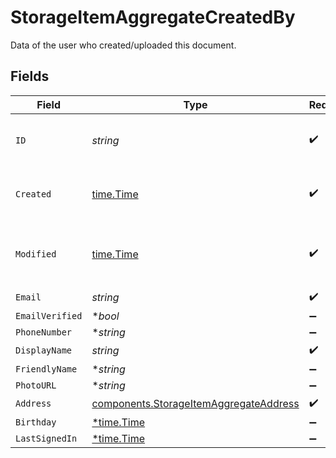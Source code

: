 # StorageItemAggregateCreatedBy

Data of the user who created/uploaded this document.


## Fields

| Field                                                                                            | Type                                                                                             | Required                                                                                         | Description                                                                                      | Example                                                                                          |
| ------------------------------------------------------------------------------------------------ | ------------------------------------------------------------------------------------------------ | ------------------------------------------------------------------------------------------------ | ------------------------------------------------------------------------------------------------ | ------------------------------------------------------------------------------------------------ |
| `ID`                                                                                             | *string*                                                                                         | :heavy_check_mark:                                                                               | Unique identifier for the user.                                                                  | usr_1f07f62df1e64432b10dd570938f70a2                                                             |
| `Created`                                                                                        | [time.Time](https://pkg.go.dev/time#Time)                                                        | :heavy_check_mark:                                                                               | Datetime when the object was created.                                                            | 2024-11-18 15:05:46.8 +0000 UTC                                                                  |
| `Modified`                                                                                       | [time.Time](https://pkg.go.dev/time#Time)                                                        | :heavy_check_mark:                                                                               | Datetime when the object was last modified.                                                      | 2024-11-18 15:05:46.801 +0000 UTC                                                                |
| `Email`                                                                                          | *string*                                                                                         | :heavy_check_mark:                                                                               | N/A                                                                                              | address@domain.com                                                                               |
| `EmailVerified`                                                                                  | **bool*                                                                                          | :heavy_minus_sign:                                                                               | N/A                                                                                              | true                                                                                             |
| `PhoneNumber`                                                                                    | **string*                                                                                        | :heavy_minus_sign:                                                                               | N/A                                                                                              | 123-123-1234                                                                                     |
| `DisplayName`                                                                                    | *string*                                                                                         | :heavy_check_mark:                                                                               | N/A                                                                                              | John Doe                                                                                         |
| `FriendlyName`                                                                                   | **string*                                                                                        | :heavy_minus_sign:                                                                               | N/A                                                                                              | John                                                                                             |
| `PhotoURL`                                                                                       | **string*                                                                                        | :heavy_minus_sign:                                                                               | N/A                                                                                              | https://...                                                                                      |
| `Address`                                                                                        | [components.StorageItemAggregateAddress](../../models/components/storageitemaggregateaddress.md) | :heavy_check_mark:                                                                               | N/A                                                                                              |                                                                                                  |
| `Birthday`                                                                                       | [*time.Time](https://pkg.go.dev/time#Time)                                                       | :heavy_minus_sign:                                                                               | N/A                                                                                              | new Date()                                                                                       |
| `LastSignedIn`                                                                                   | [*time.Time](https://pkg.go.dev/time#Time)                                                       | :heavy_minus_sign:                                                                               | N/A                                                                                              | new Date()                                                                                       |